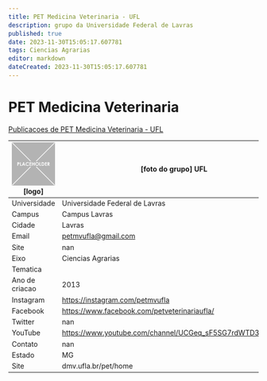 ```yaml
---
title: PET Medicina Veterinaria - UFL
description: grupo da Universidade Federal de Lavras
published: true
date: 2023-11-30T15:05:17.607781
tags: Ciencias Agrarias
editor: markdown
dateCreated: 2023-11-30T15:05:17.607781
---
```


# PET Medicina Veterinaria

[Publicacoes de PET Medicina Veterinaria - UFL](/atividade/250PETMedicinaVeterinariaUFL/feed)

| ![placeholder.png](/placeholder.png) [logo] | [foto do grupo] UFL         |
| ------------------------------------------- | ------------------------------------------------- |
| Universidade                                | Universidade Federal de Lavras      |
| Campus                                      | Campus Lavras            |
| Cidade                                      | Lavras             |
| Email                                       | petmvufla@gmail.com             |
| Site                                        | nan              |
| Eixo                                        | Ciencias Agrarias              |
| Tematica                                    |           |
| Ano de criacao                              | 2013        |
| Instagram                                   | https://instagram.com/petmvufla         |
| Facebook                                    | https://www.facebook.com/petveterinariaufla/          |
| Twitter                                     | nan           |
| YouTube                                     | https://www.youtube.com/channel/UCGeq_sF5SG7rdWTD3uAwZsA           |
| Contato                                     | nan         |
| Estado                                      |  MG            |
| Site                                        | dmv.ufla.br/pet/home |
